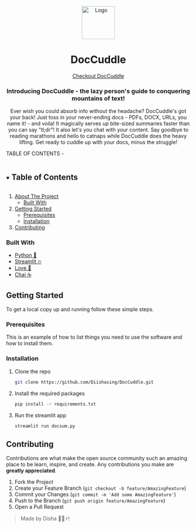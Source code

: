 </span>


<br />
<p align="center">
  <a href="https://github.com/kanitmann/hackathon_readme_template">
    <img src="https://em-content.zobj.net/source/microsoft/379/robot_1f916.png" alt="Logo" width="90" height="90">
  </a> 

  <h1 align="center">DocCuddle</h1>
  <p align = "center"> <a href="https://chat-with-doccuddle.streamlit.app/">Checkout DocCuddle</a></p>
  <h3 align="center">Introducing DocCuddle - the lazy person's guide to conquering mountains of text!</h3>


  <p align="center">
    Ever wish you could absorb info without the headache? DocCuddle's got your back! Just toss in your never-ending docs - PDFs, DOCX, URLs, you name it! - and voila! It magically serves up bite-sized summaries faster than you can say "tl;dr"! It also let's you chat with your content. Say goodbye to reading marathons and hello to catnaps while DocCuddle does the heavy lifting. Get ready to cuddle up with your docs, minus the struggle!
</p>

TABLE OF CONTENTS -
<details open="open">
  <summary><h2 style="display: inline-block">Table of Contents</h2></summary>
  <ol>
    <li>
      <a href="#about-the-project">About The Project</a>
      <ul>
        <li><a href="#built-with">Built With</a></li>
      </ul>
    </li>
    <li>
      <a href="#getting-started">Getting Started</a>
      <ul>
        <li><a href="#prerequisites">Prerequisites</a></li>
        <li><a href="#installation">Installation</a></li>
      </ul>
    </li>
    <li><a href="#contributing">Contributing</a></li>
  </ol>
</details>

<!-- ABOUT THE PROJECT 

## About The Project

[![Product Name Screen Shot][product-screenshot]](https://chat-with-doccuddle.streamlit.app/) -->

### Built With

- [Python 🐍](https://www.python.org/)
- [Streamlit 🔥](https://streamlit.io/)
- [Love 💝](https://en.wikipedia.org/wiki/Love)
- [Chai ☕](https://en.wikipedia.org/wiki/Masala_chai)


<!-- GETTING STARTED -->

## Getting Started

To get a local copy up and running follow these simple steps.

### Prerequisites

This is an example of how to list things you need to use the software and how to install them.

### Installation

1. Clone the repo
   ```sh
   git clone https://github.com/Diishasing/DocCuddle.git
   ```
2. Install the required packages
   ```sh
   pip install -r requirements.txt
   ```
2. Run the streamlit app
   ```sh
   streamlit run docsum.py
   ```
   
<!-- USAGE EXAMPLES

## Usage

Use this space to show useful examples of how a project can be used. Additional screenshots, code examples and demos work well in this space. You may also link to more resources.

_For more examples, please refer to the [Documentation](https://example.com)_ -->

<!-- ROADMAP -->

<!--## Roadmap

See the [open issues](https://github.com/kanitmann/hackathon_readme_template/issues) for a list of proposed features (and known issues).

 CONTRIBUTING -->

## Contributing

Contributions are what make the open source community such an amazing place to be learn, inspire, and create. Any contributions you make are **greatly appreciated**.

1. Fork the Project
2. Create your Feature Branch (`git checkout -b feature/AmazingFeature`)
3. Commit your Changes (`git commit -m 'Add some AmazingFeature'`)
4. Push to the Branch (`git push origin feature/AmazingFeature`)
5. Open a Pull Request

> Made by Disha 🙋‍♀️⚡!


<!-- MARKDOWN LINKS & IMAGES -->
<!-- https://www.markdownguide.org/basic-syntax/#reference-style-links -->

[product-screenshot]: (images/screenshot.png)
